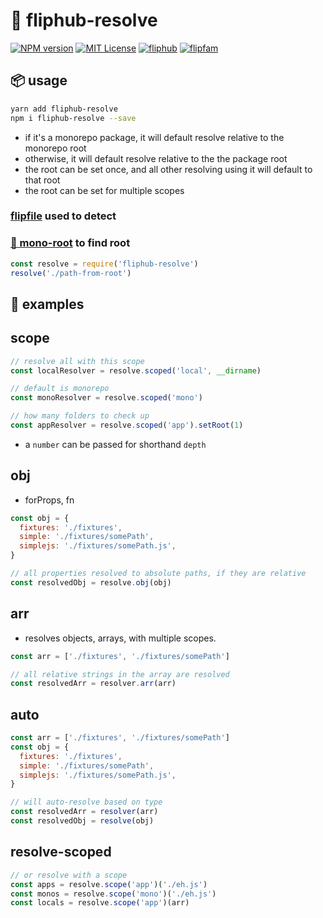 # 🎯 fliphub-resolve

[![NPM version][fliphub-resolve-npm-image]][fliphub-resolve-npm-url]
[![MIT License][license-image]][license-url]
[![fliphub][gitter-badge]][gitter-url]
[![flipfam][flipfam-image]][flipfam-url]

[fliphub-resolve-npm-image]: https://img.shields.io/npm/v/fliphub-resolve.svg
[fliphub-resolve-npm-url]: https://npmjs.org/package/fliphub-resolve
[license-image]: http://img.shields.io/badge/license-MIT-blue.svg?style=flat
[license-url]: https://spdx.org/licenses/MIT
[gitter-badge]: https://img.shields.io/gitter/room/fliphub/pink.svg
[gitter-url]: https://gitter.im/fliphub/Lobby
[flipfam-image]: https://img.shields.io/badge/%F0%9F%8F%97%20%F0%9F%92%A0-flipfam-9659F7.svg
[flipfam-url]: https://www.npmjs.com/package/flipfam

## 📦 usage
```bash
yarn add fliphub-resolve
npm i fliphub-resolve --save
```


- if it's a monorepo package, it will default resolve relative to the monorepo root
- otherwise, it will default resolve relative to the the package root
- the root can be set once, and all other resolving using it will default to that root
- the root can be set for multiple scopes

### [flipfile](https://www.npmjs.com/package/flipfile) used to detect
### [🥕 mono-root](https://www.npmjs.com/package/mono-root) to find root


```js
const resolve = require('fliphub-resolve')
resolve('./path-from-root')
```

## 📘 examples

## scope

```js
// resolve all with this scope
const localResolver = resolve.scoped('local', __dirname)

// default is monorepo
const monoResolver = resolve.scoped('mono')

// how many folders to check up
const appResolver = resolve.scoped('app').setRoot(1)
```

- a `number` can be passed for shorthand `depth`

## obj
- forProps, fn

```js
const obj = {
  fixtures: './fixtures',
  simple: './fixtures/somePath',
  simplejs: './fixtures/somePath.js',
}

// all properties resolved to absolute paths, if they are relative
const resolvedObj = resolve.obj(obj)
```


## arr
- resolves objects, arrays, with multiple scopes.

```js
const arr = ['./fixtures', './fixtures/somePath']

// all relative strings in the array are resolved
const resolvedArr = resolver.arr(arr)
```

## auto

```js
const arr = ['./fixtures', './fixtures/somePath']
const obj = {
  fixtures: './fixtures',
  simple: './fixtures/somePath',
  simplejs: './fixtures/somePath.js',
}

// will auto-resolve based on type
const resolvedArr = resolver(arr)
const resolvedObj = resolve(obj)
```

## resolve-scoped

```js
// or resolve with a scope
const apps = resolve.scope('app')('./eh.js')
const monos = resolve.scope('mono')('./eh.js')
const locals = resolve.scope('app')(arr)
```
